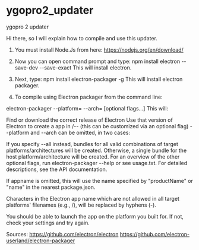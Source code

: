 # ygopro2_updater
ygopro 2 updater


Hi there, so I will explain how to compile and use this updater.

1. You must install Node.Js from here: https://nodejs.org/en/download/
2. Now you can open command prompt and type:
        npm install electron --save-dev --save-exact 
   This will install electron.
3. Next, type: 
        npm install electron-packager -g
   This will install electron packager.
   
 4. To compile using Electron packager from the command line:

electron-packager <sourcedir> <appname> --platform=<platform> --arch=<arch> [optional flags...]
This will:

Find or download the correct release of Electron
Use that version of Electron to create a app in <out>/<appname>-<platform>-<arch> (this can be customized via an optional flag)
--platform and --arch can be omitted, in two cases:

If you specify --all instead, bundles for all valid combinations of target platforms/architectures will be created.
Otherwise, a single bundle for the host platform/architecture will be created.
For an overview of the other optional flags, run electron-packager --help or see usage.txt. For detailed descriptions, see the API documentation.

If appname is omitted, this will use the name specified by "productName" or "name" in the nearest package.json.

Characters in the Electron app name which are not allowed in all target platforms' filenames (e.g., /), will be replaced by hyphens (-).

You should be able to launch the app on the platform you built for. If not, check your settings and try again.

Sources: 
https://github.com/electron/electron
https://github.com/electron-userland/electron-packager
